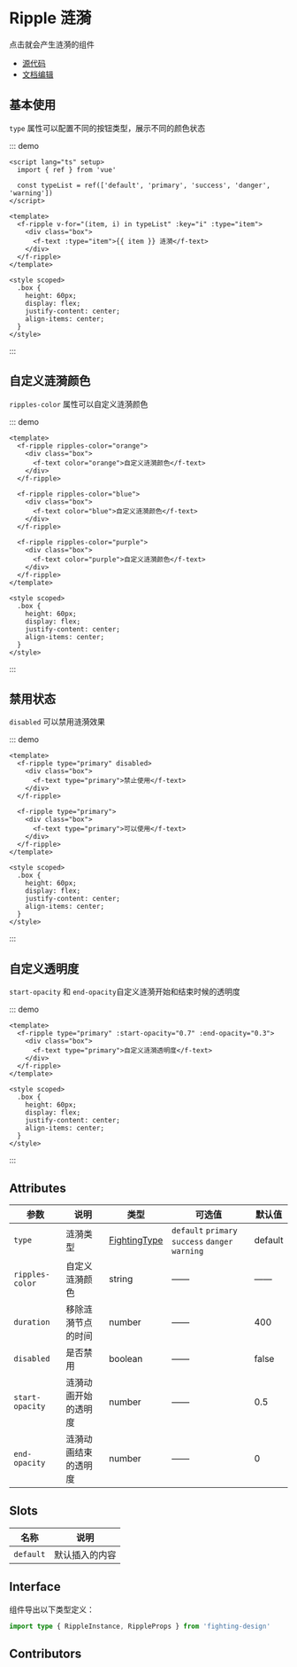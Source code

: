 # Ripple 涟漪

点击就会产生涟漪的组件

- [源代码](https://github.com/FightingDesign/fighting-design/tree/master/packages/fighting-design/ripple)
- [文档编辑](https://github.com/FightingDesign/fighting-design/blob/master/docs/components/ripple.md)

## 基本使用

`type` 属性可以配置不同的按钮类型，展示不同的颜色状态

::: demo

```vue
<script lang="ts" setup>
  import { ref } from 'vue'

  const typeList = ref(['default', 'primary', 'success', 'danger', 'warning'])
</script>

<template>
  <f-ripple v-for="(item, i) in typeList" :key="i" :type="item">
    <div class="box">
      <f-text :type="item">{{ item }} 涟漪</f-text>
    </div>
  </f-ripple>
</template>

<style scoped>
  .box {
    height: 60px;
    display: flex;
    justify-content: center;
    align-items: center;
  }
</style>
```

:::

## 自定义涟漪颜色

`ripples-color` 属性可以自定义涟漪颜色

::: demo

```vue
<template>
  <f-ripple ripples-color="orange">
    <div class="box">
      <f-text color="orange">自定义涟漪颜色</f-text>
    </div>
  </f-ripple>

  <f-ripple ripples-color="blue">
    <div class="box">
      <f-text color="blue">自定义涟漪颜色</f-text>
    </div>
  </f-ripple>

  <f-ripple ripples-color="purple">
    <div class="box">
      <f-text color="purple">自定义涟漪颜色</f-text>
    </div>
  </f-ripple>
</template>

<style scoped>
  .box {
    height: 60px;
    display: flex;
    justify-content: center;
    align-items: center;
  }
</style>
```

:::

## 禁用状态

`disabled` 可以禁用涟漪效果

::: demo

```vue
<template>
  <f-ripple type="primary" disabled>
    <div class="box">
      <f-text type="primary">禁止使用</f-text>
    </div>
  </f-ripple>

  <f-ripple type="primary">
    <div class="box">
      <f-text type="primary">可以使用</f-text>
    </div>
  </f-ripple>
</template>

<style scoped>
  .box {
    height: 60px;
    display: flex;
    justify-content: center;
    align-items: center;
  }
</style>
```

:::

## 自定义透明度

`start-opacity` 和 `end-opacity`自定义涟漪开始和结束时候的透明度

::: demo

```vue
<template>
  <f-ripple type="primary" :start-opacity="0.7" :end-opacity="0.3">
    <div class="box">
      <f-text type="primary">自定义涟漪透明度</f-text>
    </div>
  </f-ripple>
</template>

<style scoped>
  .box {
    height: 60px;
    display: flex;
    justify-content: center;
    align-items: center;
  }
</style>
```

:::

## Attributes

| 参数            | 说明                 | 类型                                                               | 可选值                                           | 默认值  |
| --------------- | -------------------- | ------------------------------------------------------------------ | ------------------------------------------------ | ------- |
| `type`          | 涟漪类型             | <a href="/components/interface.html#fightingtype">FightingType</a> | `default` `primary` `success` `danger` `warning` | default |
| `ripples-color` | 自定义涟漪颜色       | string                                                             | ——                                               | ——      |
| `duration`      | 移除涟漪节点的时间   | number                                                             | ——                                               | 400     |
| `disabled`      | 是否禁用             | boolean                                                            | ——                                               | false   |
| `start-opacity` | 涟漪动画开始的透明度 | number                                                             | ——                                               | 0.5     |
| `end-opacity`   | 涟漪动画结束的透明度 | number                                                             | ——                                               | 0       |

## Slots

| 名称      | 说明           |
| --------- | -------------- |
| `default` | 默认插入的内容 |

## Interface

组件导出以下类型定义：

```ts
import type { RippleInstance, RippleProps } from 'fighting-design'
```

## Contributors

<a href="https://github.com/Tyh2001" target="_blank">
  <f-avatar round src="https://avatars.githubusercontent.com/u/73180970?v=4" />
</a>
